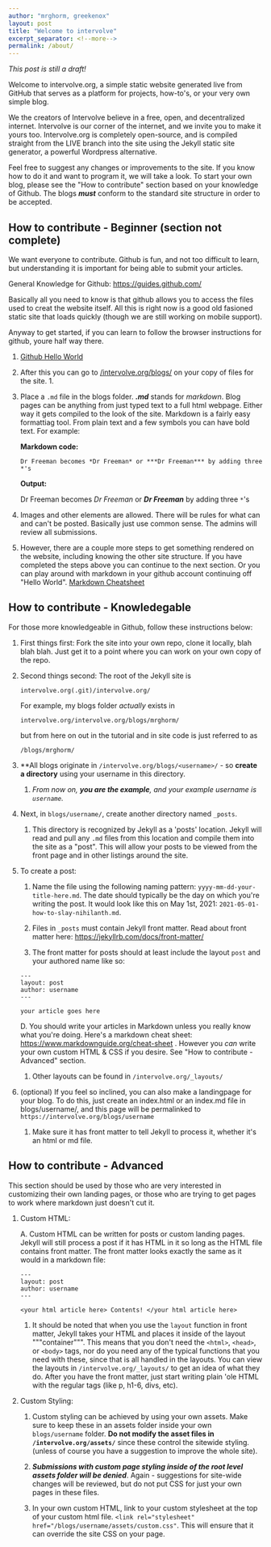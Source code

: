 ```yaml
---
author: "mrghorm, greekenox"
layout: post
title: "Welcome to intervolve"
excerpt_separator: <!--more-->
permalink: /about/
---
```


<i>This post is still a draft!</i>

Welcome to intervolve.org, a simple static website generated live from GitHub that serves as a platform for projects, how-to's, or your very own simple blog.

<!--more-->

We the creators of Intervolve believe in a free, open, and decentralized internet.  Intervolve is our corner of the internet, and we invite you to make it yours too.  Intervolve.org is completely open-source, and is compiled straight from the LIVE branch into the site using the Jekyll static site generator, a powerful Wordpress alternative. 

Feel free to suggest any changes or improvements to the site. If you know how to do it and want to program it, we will take a look. To start your own blog, please see the "How to contribute" section based on your knowledge of Github.  The blogs ***must*** conform to the standard site structure in order to be accepted.  

## How to contribute - Beginner (section not complete)

We want everyone to contribute.  Github is fun, and not too difficult to learn, but understanding it is important for being able to submit your articles.

General Knowledge for Github:  https://guides.github.com/

Basically all you need to know is that github allows you to access the files used to creat the website itself. All this is right now is a good old fasioned static site that loads quickly (though we are still working on mobile support).

Anyway to get started, if you can learn to follow the browser instructions for github, youre half way there. 

1. [Github Hello World](https://guides.github.com/activities/hello-world/)

2. After this you can go to [/intervolve.org/blogs/](https://github.com/intervolve-org/intervolve.org/tree/main/intervolve.org/blogs) on your copy of files for the site.
	1.

3. Place a `.md` file in the blogs folder. ***.md*** stands for *markdown*. Blog pages can be anything from just typed text to a full html webpage. Either way it gets compiled to the look of the site. Markdown is a fairly easy formattiag tool. From plain text and a few symbols you can have bold text.  For example:  

	**Markdown code:**
	```
	Dr Freeman becomes *Dr Freeman* or ***Dr Freeman*** by adding three *'s	
	``` 
	
	**Output:**
	
	Dr Freeman becomes *Dr Freeman* or ***Dr Freeman*** by adding three `*`'s

4. Images and other elements are allowed. There will be rules for what can and can't be posted. Basically just use common sense. The admins will review all submissions.

5. However, there are a couple more steps to get something rendered on the website, including knowing the other site structure. If you have completed the steps above you can continue to the next section. Or you can play around with markdown in your github account continuing off "Hello World".  [Markdown Cheatsheet](https://www.markdownguide.org/cheat-sheet)
<!---
Test comment but also speaking of images, a few small images could be added here for the tutorial
-->

## How to contribute - Knowledegable

For those more knowledgeable in Github, follow these instructions below:

1. First things first:  Fork the site into your own repo, clone it locally, blah blah blah.  Just get it to a point where you can work on your own copy of the repo.

2. Second things second:  The root of the Jekyll site is 

	`intervolve.org(.git)/intervolve.org/`  
	
	For example, my blogs folder *actually* exists in 
	
	`intervolve.org/intervolve.org/blogs/mrghorm/`
	
	but from here on out in the tutorial and in site code is just referred to as 
	
	`/blogs/mrghorm/`

2. **All blogs originate in `/intervolve.org/blogs/<username>/` - so **create a directory** using your username in this directory. 
  
	1. *From now on, **you are the example**, and your example username is `username`.*

3. Next, in `blogs/username/`, create another directory named `_posts`.
  
	1. This directory is recognized by Jekyll as a 'posts' location.  Jekyll will read and pull any `.md` files from this location and compile them into the site as a "post".  This will allow your posts to be viewed from the front page and in other listings around the site.

4. To create a post:
  
    1. Name the file using the following naming pattern:  `yyyy-mm-dd-your-title-here.md`.  The date should typically be the day on which you're writing the post.  It would look like this on May 1st, 2021:  `2021-05-01-how-to-slay-nihilanth.md`.
  
    1. Files in `_posts` must contain Jekyll front matter.  Read about front matter here:  https://jekyllrb.com/docs/front-matter/
  
	1. The front matter for posts should at least include the layout `post` and your authored name like so:
    ```
    ---
    layout: post
    author: username
    ---

    your article goes here
    ```
  
   D. You should write your articles in Markdown unless you really know what you're doing.  Here's a markdown cheat sheet:  https://www.markdownguide.org/cheat-sheet .  However you *can* write your own custom HTML & CSS if you desire.  See "How to contribute - Advanced" section.

	1. Other layouts can be found in `/intervolve.org/_layouts/`

4. (optional)  If you feel so inclined, you can also make a landingpage for your blog.  To do this, just create an index.html or an index.md file in blogs/username/, and this page will be permalinked to `https://intervolve.org/blogs/username`

	1. Make sure it has front matter to tell Jekyll to process it, whether it's an html or md file.
   
## How to contribute - Advanced

This section should be used by those who are very interested in customizing their own landing pages, or those who are trying to get pages to work where markdown just doesn't cut it.

1. Custom HTML:

   A. Custom HTML can be written for posts or custom landing pages.  Jekyll will still process a post if it has HTML in it so long as the HTML file contains front matter.  The front matter looks exactly the same as it would in a markdown file:
    ```
    ---
    layout: post
    author: username
    ---
    
    <your html article here> Contents! </your html article here>
    ```
 
   1. It should be noted that when you use the `layout` function in front matter, Jekyll takes your HTML and places it inside of the layout """container""".  This means that you don't need the `<html>`, `<head>`, or `<body>` tags, nor do you need any of the typical functions that you need with these, since that is all handled in the layouts.  You can view the layouts in `/intervolve.org/_layouts/` to get an idea of what they do.  After you have the front matter, just start writing plain 'ole HTML with the regular tags (like p, h1-6, divs, etc).

2. Custom Styling:

   1. Custom styling can be achieved by using your own assets.  Make sure to keep these in an assets folder inside your own `blogs/username` folder.  **Do not modify the asset files in `/intervolve.org/assets/`** since these control the sitewide styling.  (unless of course you have a suggestion to improve the whole site).

   1. ***Submissions with custom page styling inside of the root level assets folder will be denied***.  Again - suggestions for site-wide changes will be reviewed, but do not put CSS for just your own pages in these files.

   1. In your own custom HTML, link to your custom stylesheet at the top of your custom html file.  `<link rel="stylesheet" href="/blogs/username/assets/custom.css"`.  This will ensure that it can override the site CSS on your page.

    
